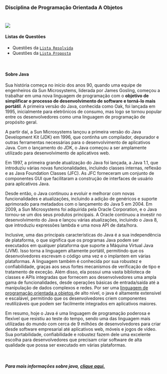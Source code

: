 ### Disciplina de Programação Orientada A Objetos <h3>

<br/>

<img src="https://user-images.githubusercontent.com/112733274/233746120-96e9aa05-b48a-4aff-acad-1c71286d5279.png"/>

<!--Text Gif Code 
 <p align="center">
  <a href="https://github.com/DenverCoder1/readme-typing-svg"><img src="https://readme-typing-svg.herokuapp.com?font=Time+New+Roman&color=DeepSkyBlue&size=15&center=true&vCenter=true&width=800&height=200&lines=Esse+repósitorio+apresenta+a+resolução+de+exercicíos+da+disciplina+de+POO.;"></a>
</p>
-->

<br/>

 <h4> Listas de Questões </h4>
 
- Questões da [`Lista Resolvida`](https://github.com/thalitaasuzy/disciplinaPOO/tree/main/listaResolvida "Lista com Questôes Resolvidas") 
- Questões da [`Lista Proposta`](https://github.com/thalitaasuzy/disciplinaPOO/tree/main/listaProposta "Lista com Questões Propostas") 

 <br/>
 
<h4> Sobre Java </h4>

<div> 
 <p> Sua história começa no início dos anos 90, quando uma equipe de engenheiros da Sun Microsystems, liderada por James Gosling, começou a trabalhar em uma nova linguagem de programação com o <b>objetivo de simplificar o processo de desenvolvimento de software e torná-lo mais portátil</b>. A primeira versão do Java, conhecida como Oak, foi lançada em 1995, inicialmente para eletrônicos de consumo, mas logo se tornou popular entre os desenvolvedores como uma linguagem de programação de propósito geral.

A partir daí, a Sun Microsystems lançou a primeira versão do Java Development Kit (JDK) em 1996, que continha um compilador, depurador e outras ferramentas necessárias para o desenvolvimento de aplicativos Java. Com o lançamento do JDK, o Java começou a ser amplamente utilizado para desenvolvimento de aplicativos web.

Em 1997, a primeira grande atualização do Java foi lançada, a Java 1.1, que introduziu várias novas funcionalidades, incluindo classes internas, reflexão e as Java Foundation Classes (JFC). As JFC forneceram um conjunto de componentes GUI que facilitaram a construção de interfaces de usuário para aplicativos Java.

Desde então, o Java continuou a evoluir e melhorar com novas funcionalidades e atualizações, incluindo a adição de genéricos e suporte aprimorado para metadados com o lançamento do Java 5 em 2004. Em 2009, a Sun Microsystems foi adquirida pela Oracle Corporation, e o Java tornou-se um dos seus produtos principais. A Oracle continuou a investir no desenvolvimento do Java e lançou várias atualizações, incluindo o Java 8, que introduziu expressões lambda e uma nova API de data/hora.

Inclusive, uma das principais características do Java é a sua independência de plataforma, o que significa que os programas Java podem ser executados em qualquer plataforma que suporte a Máquina Virtual Java (JVM). Isso torna a linguagem altamente portátil, permitindo que os desenvolvedores escrevam o código uma vez e o implantem em várias plataformas. A linguagem também é conhecida por sua robustez e confiabilidade, graças aos seus fortes mecanismos de verificação de tipo e tratamento de exceção. Além disso, ela possui uma vasta biblioteca de classes e APIs integradas que fornecem aos desenvolvedores uma ampla gama de funcionalidades, desde operações básicas de entrada/saída até a manipulação de dados complexos e redes. Por ser uma <a href= "https://www.alura.com.br/artigos/poo-programacao-orientada-a-objetos" > linguagem de programação orientada a objetos </a> de alto nível, o java é altamente extensível e escalável, permitindo que os desenvolvedores criem componentes reutilizáveis que podem ser facilmente integrados em aplicativos maiores.

Em resumo, hoje o Java é uma linguagem de programação poderosa e flexível que resistiu ao teste do tempo, sendo uma das linguagem mais utilizadas do mundo com cerca de 9 milhões de desenvolvedores para criar desde software empresarial até aplicativos web, móveis e jogos de vídeo. Sua portabilidade, confiabilidade e robustez fazem dele uma excelente escolha para desenvolvedores que precisam criar software de alta qualidade que possa ser executado em várias plataformas. </p>

</div>
 
 <br/>
 
 
 <h5>  Para mais informações sobre java, <a href="java.com/en/download/help/whatis_java.html" > clique aqui. </a> </h5>
 

<!-- [COMENTÁRIO]: Thalita+Suzy+e+Guilherme+Freitas; --> 
